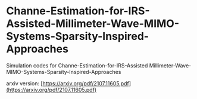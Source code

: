 # Channe-Estimation-for-IRS-Assisted-Millimeter-Wave-MIMO-Systems-Sparsity-Inspired-Approaches
Simulation codes for Channe-Estimation-for-IRS-Assisted Millimeter-Wave-MIMO-Systems-Sparsity-Inspired-Approaches

arxiv version: [https://arxiv.org/pdf/2107.11605.pdf](https://arxiv.org/pdf/2107.11605.pdf)
